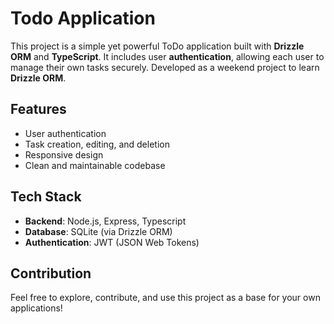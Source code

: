 # Todo Application

This project is a simple yet powerful ToDo application built with **Drizzle ORM** and **TypeScript**. It includes user **authentication**, allowing each user to manage their own tasks securely. Developed as a weekend project to learn **Drizzle ORM**.

## Features

- User authentication
- Task creation, editing, and deletion
- Responsive design
- Clean and maintainable codebase

## Tech Stack

- **Backend**: Node.js, Express, Typescript
- **Database**: SQLite (via Drizzle ORM)
- **Authentication**: JWT (JSON Web Tokens)

## Contribution

Feel free to explore, contribute, and use this project as a base for your own applications!
